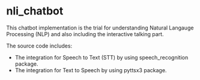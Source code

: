 # nli_chatbot
This chatbot implementation is the trial for understanding Natural Langauge Processing (NLP) and also including the interactive talking part.


The source code includes:
* The integration for Speech to Text (STT) by using speech_recognition package.
* The integration for Text to Speech by using pyttsx3 package.

